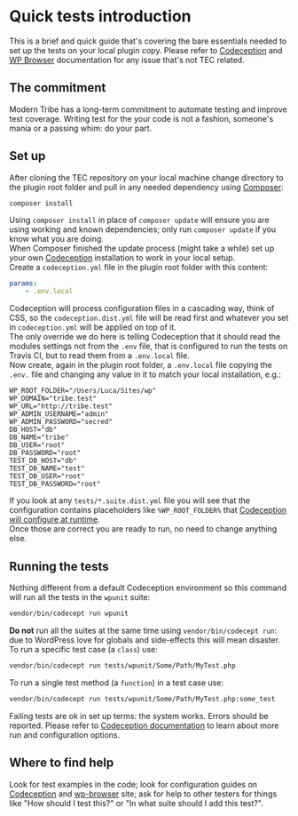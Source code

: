 # Quick tests introduction

This is a brief and quick guide that's covering the bare essentials needed to set up the tests on your local plugin copy.
Please refer to [Codeception](http://codeception.com/docs) and [WP Browser](https://github.com/lucatume/wp-browser) documentation for any issue that's not TEC related.

## The commitment
Modern Tribe has a long-term commitment to automate testing and improve test coverage.
Writing test for the your code is not a fashion, someone's mania or a passing whim: do your part.

## Set up
After cloning the TEC repository on your local machine change directory to the plugin root folder and pull in any needed dependency using [Composer](https://getcomposer.org/):

	composer install

Using `composer install` in place of `composer update` will ensure you are using working and known dependencies; only run `composer update` if you know what you are doing.  
When Composer finished the update process (might take a while) set up your own [Codeception](http://codeception.com/) installation to work in your local setup.  
Create a `codeception.yml` file in the plugin root folder with this content:

```yaml
params:
	- .env.local
```

Codeception will process configuration files in a cascading way, think of CSS, so the `codeception.dist.yml` file will be read first and whatever you set in `codeception.yml` will be applied on top of it.  
The only override we do here is telling Codeception that it should read the modules settings not from the `.env` file, that is configured to run the tests on Travis CI, but to read them from a `.env.local` file.  
Now create, again in the plugin root folder, a `.env.local` file copying the `.env.` file and changing any value in it to match your local installation, e.g.:

```
WP_ROOT_FOLDER="/Users/Luca/Sites/wp"
WP_DOMAIN="tribe.test"
WP_URL="http://tribe.test"
WP_ADMIN_USERNAME="admin"
WP_ADMIN_PASSWORD="secred"
DB_HOST="db"
DB_NAME="tribe"
DB_USER="root"
DB_PASSWORD="root"
TEST_DB_HOST="db"
TEST_DB_NAME="test"
TEST_DB_USER="root"
TEST_DB_PASSWORD="root"
```

If you look at any `tests/*.suite.dist.yml` file you will see that the configuration contains placeholders like `%WP_ROOT_FOLDER%` that [Codeception will configure at runtime](http://codeception.com/docs/06-ModulesAndHelpers#Dynamic-Configuration-With-Parameters).  
Once those are correct you are ready to run, no need to change anything else.
	
## Running the tests
Nothing different from a default Codeception environment so this command will run all the tests in the `wpunit` suite:

```bash
vendor/bin/codecept run wpunit
```

**Do not** run all the suites at the same time using `vendor/bin/codecept run`: due to WordPress love for globals and side-effects this will mean disaster.  
To run a specific test case (a `class`) use:

```bash
vendor/bin/codecept run tests/wpunit/Some/Path/MyTest.php
```

To run a single test method (a `function`) in a test case use:

```bash
vendor/bin/codecept run tests/wpunit/Some/Path/MyTest.php:some_test
```

Failing tests are ok in set up terms: the system works. Errors should be reported.
Please refer to [Codeception documentation](http://codeception.com/docs) to learn about more run and configuration options.

## Where to find help
Look for test examples in the code; look for configuration guides on [Codeception](http://codeception.com/ "Codeception - BDD-style PHP testing.") and [wp-browser](https://github.com/lucatume/wp-browser "lucatume/wp-browser · GitHub")  site; ask for help to other testers for things like "How should I test this?" or "In what suite should I add this test?".  

